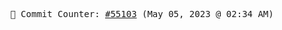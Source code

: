 <p align="center">
    <samp>
        📮 Commit Counter: <a href="https://github.com/Javascript-void0/Javascript-void0/commits/main">#55103</a> (May 05, 2023 @ 02:34 AM)
    </samp>
</p>